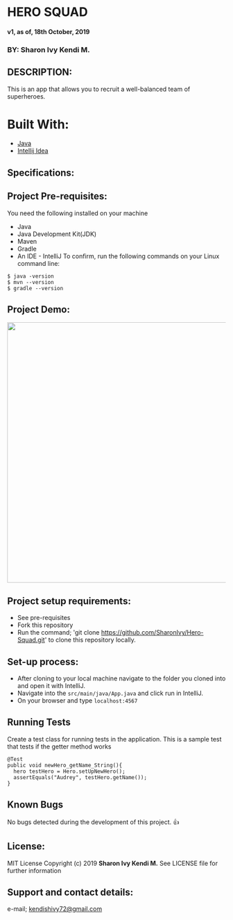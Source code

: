 # HERO SQUAD
 #### v1, as of, 18th October, 2019

 ### BY: Sharon Ivy Kendi M.

## DESCRIPTION:
  This is an app that allows you to recruit a well-balanced team of superheroes.

# Built With:
  * [Java](https://www.java.com/)
  * [Intellij Idea](https://www.jetbrains.com/idea/)

## Specifications:
  

## Project Pre-requisites:
  You need the following installed on your machine
  - Java
  - Java Development Kit(JDK)
  - Maven
  - Gradle
  - An IDE - IntelliJ
  To confirm, run the following commands on your Linux command line:
  ```
  $ java -version
  $ mvn --version
  $ gradle --version
  ```

## Project Demo:
  <img src="./src/main/resources/public/img/screenshot.png" width="600px"/>
  
## Project setup requirements:
  * See pre-requisites
  * Fork this repository
  * Run the command;
  'git clone https://github.com/SharonIvy/Hero-Squad.git' to clone this repository locally.

## Set-up process:
  * After cloning to your local machine navigate to the folder you cloned into and open it with IntelliJ.
  * Navigate into the ``` src/main/java/App.java ``` and click run in IntelliJ.
  * On your browser and type ``` localhost:4567 ```
    
## Running Tests 
 Create a test class for running tests in the application.
 This is a sample test that tests if the getter method works
 ```
 @Test
 public void newHero_getName_String(){
   hero testHero = Hero.setUpNewHero();
   assertEquals("Audrey", testHero.getName());
 }
 ```
 
## Known Bugs
 No bugs detected during the development of this project.
 :+1:
  
## License:
  MIT License
    Copyright (c) 2019 **Sharon Ivy Kendi M.**
   See LICENSE file for further information
  
## Support and contact details:
  e-mail; kendishivy72@gmail.com

